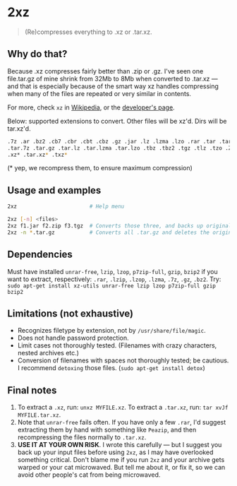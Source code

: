 # 2xz

> (Re)compresses everything to .xz or .tar.xz.

## Why do that?
Because .xz compresses fairly better than .zip or .gz. I've seen one file.tar.gz of mine shrink from 32Mb to 8Mb when converted to .tar.xz — and that is especially because of the smart way xz handles compressing when many of the files are repeated or very similar in contents. 

For more, check `xz` in [Wikipedia](https://en.wikipedia.org/wiki/Xz), or the [developer's page](http://tukaani.org/xz/).

Below: supported extensions to convert. Other files will be xz'd. Dirs will be tar.xz'd.
```bash
.7z .ar .bz2 .cb7 .cbr .cbt .cbz .gz .jar .lz .lzma .lzo .rar .tar .tar.bz2 
.tar.7z .tar.gz .tar.lz .tar.lzma .tar.lzo .tbz .tbz2 .tgz .tlz .tzo .Z .zip 
.xz* .tar.xz* .txz*
```
(* yep, we recompress them, to ensure maximum compression)

## Usage and examples
```bash
2xz                       # Help menu

2xz [-n] <files>
2xz f1.jar f2.zip f3.tgz  # Converts those three, and backs up originals at ./OldArchives
2xz -n *.tar.gz           # Converts all .tar.gz and deletes the originals.
```

## Dependencies
Must have installed `unrar-free`, `lzip`, `lzop`, `p7zip-full`, `gzip`, `bzip2`
if you want to extract, respectively: `.rar`, `.lzip`, `.lzop`, `.lzma`, `.7z`, `.gz`, `.bz2`.
Try:
`sudo apt-get install xz-utils unrar-free lzip lzop p7zip-full gzip bzip2`


## Limitations (not exhaustive)
* Recognizes filetype by extension, not by `/usr/share/file/magic`.
* Does not handle password protection.
* Limit cases not thoroughly tested. (Filenames with crazy characters, nested archives etc.)
* Conversion of filenames with spaces not thoroughly tested; be cautious. I recommend `detoxing` those files. (`sudo apt-get install detox`)

## Final notes
1. To extract a `.xz`, run: `unxz MYFILE.xz`. To extract a `.tar.xz`, run: `tar xvJf MYFILE.tar.xz`.
2. Note that `unrar-free` fails often. If you have only a few `.rar`, I'd suggest extracting them by hand with something like `Peazip`, and then recompressing the files normally to `.tar.xz`.
3. **USE IT AT YOUR OWN RISK**. I wrote this carefully — but I suggest you back up your input files before using `2xz`, as I may have overlooked something critical. Don't blame me if you run `2xz` and your archive gets warped or your cat microwaved. But tell me about it, or fix it, so we can avoid other people's cat from being microwaved.

